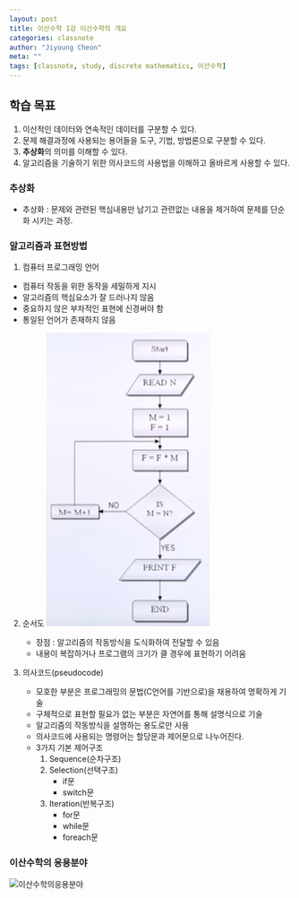 ```yaml
---
layout: post
title: 이산수학 1강 이산수학의 개요
categories: classnote
author: "Jiyoung Cheon"
meta: ""
tags: [classnote, study, discrete mathematics, 이산수학]
---
```


## 학습 목표

1. 이산적인 데이터와 연속적인 데이터를 구분할 수 있다.
2. 문제 해결과정에 사용되는 용어들을 도구, 기법, 방법론으로 구분할 수 있다.
3. **추상화**의 의미를 이해할 수 있다.
4. 알고리즘을 기술하기 위한 의사코드의 사용법을 이해하고 올바르게 사용할 수 있다.


### 추상화

* 추상화 : 문제와 관련된 핵심내용만 남기고 관련없는 내용을 제거하여 문제를 단순화 시키는 과정.

### 알고리즘과 표현방법

1. 컴퓨터 프로그래밍 언어
  * 컴퓨터 작동을 위한 동작을 세밀하게 지시
  * 알고리즘의 핵심요소가 잘 드러나지 않음
  * 중요하지 않은 부차적인 표현에 신경써야 함
  * 통일된 언어가 존재하지 않음

2. 순서도
![Flowchart](assets/images/flowchart.png)
    * 장점 : 알고리즘의 작동방식을 도식화하여 전달할 수 있음
    * 내용이 복잡하거나 프로그램의 크기가 클 경우에 표현하기 어려움

3. 의사코드(pseudocode)
    * 모호한 부분은 프로그래밍의 문법(C언어를 기반으로)을 채용하여 명확하게 기술
    * 구체적으로 표현할 필요가 없는 부분은 자연어를 통해 설명식으로 기술
    * 알고리즘의 작동방식을 설명하는 용도로만 사용
    * 의사코드에 사용되는 명령어는 할당문과 제어문으로 나누어진다.
    * 3가지 기본 제어구조
        1. Sequence(순차구조)
        2. Selection(선택구조)
            * if문
            * switch문
        3. Iteration(반복구조)
            * for문
            * while문
            * foreach문

### 이산수학의 응용분야

![이산수학의응용분야](assets/images/이산수학의응용분야.png)
